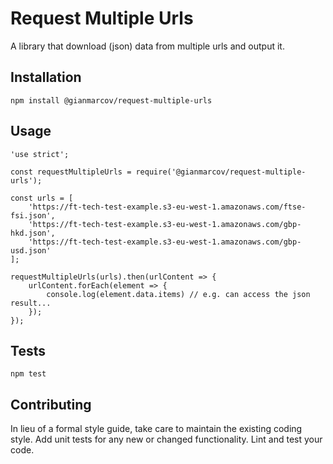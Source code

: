Request Multiple Urls
=========

A library that download (json) data from multiple urls and output it.

## Installation

   `npm install @gianmarcov/request-multiple-urls`

## Usage

    'use strict';

    const requestMultipleUrls = require('@gianmarcov/request-multiple-urls');

    const urls = [
        'https://ft-tech-test-example.s3-eu-west-1.amazonaws.com/ftse-fsi.json',
        'https://ft-tech-test-example.s3-eu-west-1.amazonaws.com/gbp-hkd.json',
        'https://ft-tech-test-example.s3-eu-west-1.amazonaws.com/gbp-usd.json'
    ];

    requestMultipleUrls(urls).then(urlContent => {
        urlContent.forEach(element => {
            console.log(element.data.items) // e.g. can access the json result...
        });
    });

## Tests

  `npm test`

## Contributing

   In lieu of a formal style guide, take care to maintain the existing coding style. Add unit tests for any new or changed functionality. Lint and test your code.